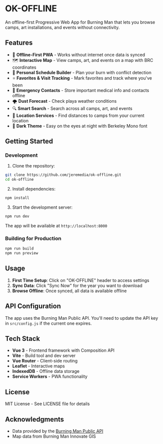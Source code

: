 # OK-OFFLINE

An offline-first Progressive Web App for Burning Man that lets you browse camps, art installations, and events without connectivity.

## Features

- 📱 **Offline-First PWA** - Works without internet once data is synced
- 🗺️ **Interactive Map** - View camps, art, and events on a map with BRC coordinates
- 📅 **Personal Schedule Builder** - Plan your burn with conflict detection
- ⭐ **Favorites & Visit Tracking** - Mark favorites and track where you've been
- 🚨 **Emergency Contacts** - Store important medical info and contacts offline
- 🌪️ **Dust Forecast** - Check playa weather conditions
- 🔍 **Smart Search** - Search across all camps, art, and events
- 📍 **Location Services** - Find distances to camps from your current location
- 🎨 **Dark Theme** - Easy on the eyes at night with Berkeley Mono font

## Getting Started

### Development

1. Clone the repository:
```bash
git clone https://github.com/jeremedia/ok-offline.git
cd ok-offline
```

2. Install dependencies:
```bash
npm install
```

3. Start the development server:
```bash
npm run dev
```

The app will be available at `http://localhost:8000`

### Building for Production

```bash
npm run build
npm run preview
```

## Usage

1. **First Time Setup**: Click on "OK-OFFLINE" header to access settings
2. **Sync Data**: Click "Sync Now" for the year you want to download
3. **Browse Offline**: Once synced, all data is available offline

## API Configuration

The app uses the Burning Man Public API. You'll need to update the API key in `src/config.js` if the current one expires.

## Tech Stack

- **Vue 3** - Frontend framework with Composition API
- **Vite** - Build tool and dev server
- **Vue Router** - Client-side routing
- **Leaflet** - Interactive maps
- **IndexedDB** - Offline data storage
- **Service Workers** - PWA functionality

## License

MIT License - See LICENSE file for details

## Acknowledgments

- Data provided by the [Burning Man Public API](https://api.burningman.org)
- Map data from Burning Man Innovate GIS